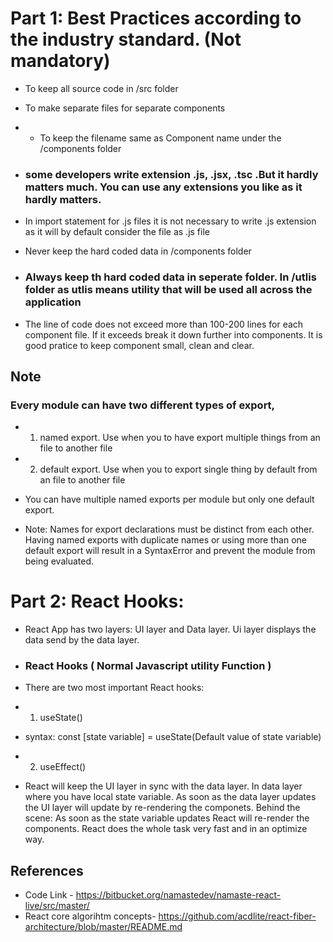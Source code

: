 # Part 1: Best Practices according to the industry standard. (Not mandatory)

- To keep all source code in /src folder
- To make separate files for separate components
- - To keep the filename same as Component name under the /components folder
- ### some developers write extension .js, .jsx, .tsc .But it hardly matters much. You can use any extensions you like as it hardly matters.
- In import statement for .js files it is not necessary to write .js extension as it will by default consider the file as .js file
- Never keep the hard coded data in /components folder
- ### Always keep th hard coded data in seperate folder. In /utlis folder as utlis means utility that will be used all across the application

- The line of code does not exceed more than 100-200 lines for each component file. If it exceeds break it down further into components. It is good pratice to keep component small, clean and clear.

## Note

### Every module can have two different types of export,

- 1. named export. Use when you to have export multiple things from an file to another file
- 2. default export. Use when you to export single thing by default from an file to another file
- You can have multiple named exports per module but only one default export.

- Note: Names for export declarations must be distinct from each other. Having named exports with duplicate names or using more than one default export will result in a SyntaxError and prevent the module from being evaluated.

# Part 2: React Hooks:

- React App has two layers: UI layer and Data layer. Ui layer displays the data send by the data layer.

- ### React Hooks ( Normal Javascript utility Function )
- There are two most important React hooks:
- 1. useState()
- syntax: const [state variable] = useState(Default value of state variable)
- 2. useEffect()

- React will keep the UI layer in sync with the data layer. In data layer where you have local state variable. As soon as the data layer updates the UI layer will update by re-rendering the componets. Behind the scene: As soon as the state variable updates React will re-render the components. React does the whole task very fast and in an optimize way.

## References

- Code Link - https://bitbucket.org/namastedev/namaste-react-live/src/master/
- React core algorihtm concepts- https://github.com/acdlite/react-fiber-architecture/blob/master/README.md

